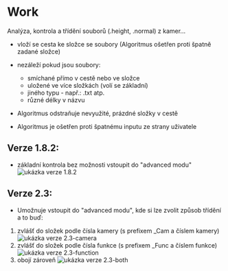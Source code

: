 # Work
Analýza, kontrola a třídění souborů (.height, .normal) z kamer...

- vloží se cesta ke složce se soubory (Algoritmus ošetřen proti špatně zadané složce)
- nezáleží pokud jsou soubory: 
  - smíchané přímo v cestě nebo ve složce
  - uložené ve více složkách (volí se základní)
  - jiného typu - např.: .txt atp.
  - různé délky v názvu
                              
- Algoritmus odstraňuje nevyužité, prázdné složky v cestě
- Algoritmus je ošetřen proti špatnému inputu ze strany uživatele

## Verze 1.8.2:
- základní kontrola bez možnosti vstoupit do "advanced modu"
![ukázka verze 1.8.2](Work/obrázky/obrazek182.png)

## Verze 2.3:
- Umožnuje vstoupit do "advanced modu", kde si lze zvolit způsob třídění a to buď: 
1) zvlášť do složek podle čísla kamery (s prefixem _Cam a číslem kamery)
![ukázka verze 2.3-camera](Work/obrázky/23cam.png)
2) zvlášť do složek podle čísla funkce (s prefixem _Func a číslem funkce)
![ukázka verze 2.3-function](Work/obrázky/23func.png)
3) obojí zároveň
![ukázka verze 2.3-both](Work/obrázky/23both.png)
